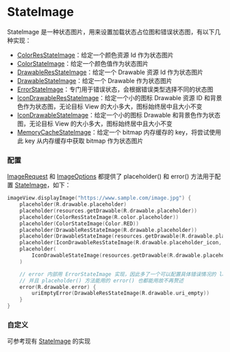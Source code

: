 # StateImage

StateImage 是一种状态图片，用来设置加载状态占位图和错误状态图，有以下几种实现：

* [ColorResStateImage]：给定一个颜色资源 Id 作为状态图片
* [ColorStateImage]：给定一个颜色值作为状态图片
* [DrawableResStateImage]：给定一个 Drawable 资源 Id 作为状态图片
* [DrawableStateImage]：给定一个 Drawable 作为状态图片
* [ErrorStateImage]：专门用于错误状态，会根据错误类型选择不同的状态图
* [IconDrawableResStateImage]：给定一个小的图标 Drawable 资源 ID 和背景色作为状态图，无论目标 View 的大小多大，图标始终居中且大小不变
* [IconDrawableStateImage]：给定一个小的图标 Drawable 和背景色作为状态图，无论目标 View 的大小多大，图标始终居中且大小不变
* [MemoryCacheStateImage]：给定一个 bitmap 内存缓存的 key，将尝试使用此 key 从内存缓存中获取 bitmap 作为状态图片

### 配置

[ImageRequest] 和 [ImageOptions] 都提供了 placeholder() 和 error() 方法用于配置 [StateImage]，如下：

```kotlin
imageView.displayImage("https://www.sample.com/image.jpg") {
    placeholder(R.drawable.placeholder)
    placeholder(resources.getDrawable(R.drawable.placeholder))
    placeholder(ColorResStateImage(R.color.placeholder))
    placeholder(ColorStateImage(Color.RED))
    placeholder(DrawableResStateImage(R.drawable.placeholder))
    placeholder(DrawableStateImage(resources.getDrawable(R.drawable.placeholder)))
    placeholder(IconDrawableResStateImage(R.drawable.placeholder_icon, Color.GRAY))
    placeholder(
        IconDrawableStateImage(resources.getDrawable(R.drawable.placeholder_icon), Color.GRAY)
    )

    // error 内部用 ErrorStateImage 实现，因此多了一个可以配置具体错误情况的 lambda 函数
    // 并且 placeholder() 方法能用的 error() 也都能用故不再赘述
    error(R.drawable.error) {
        uriEmptyError(DrawableResStateImage(R.drawable.uri_empty))
    }
}
```

### 自定义

可参考现有 [StateImage] 的实现

[StateImage]: ../../sketch/src/main/java/com/github/panpf/sketch/stateimage/StateImage.kt

[ColorResStateImage]: ../../sketch/src/main/java/com/github/panpf/sketch/stateimage/ColorResStateImage.kt

[ColorStateImage]: ../../sketch/src/main/java/com/github/panpf/sketch/stateimage/ColorStateImage.kt

[DrawableResStateImage]: ../../sketch/src/main/java/com/github/panpf/sketch/stateimage/DrawableResStateImage.kt

[DrawableStateImage]: ../../sketch/src/main/java/com/github/panpf/sketch/stateimage/DrawableStateImage.kt

[ErrorStateImage]: ../../sketch/src/main/java/com/github/panpf/sketch/stateimage/ErrorStateImage.kt

[IconDrawableResStateImage]: ../../sketch/src/main/java/com/github/panpf/sketch/stateimage/IconDrawableResStateImage.kt

[IconDrawableStateImage]: ../../sketch/src/main/java/com/github/panpf/sketch/stateimage/IconDrawableStateImage.kt

[MemoryCacheStateImage]: ../../sketch/src/main/java/com/github/panpf/sketch/stateimage/MemoryCacheStateImage.kt

[ImageRequest]: ../../sketch/src/main/java/com/github/panpf/sketch/request/ImageRequest.kt

[ImageOptions]: ../../sketch/src/main/java/com/github/panpf/sketch/request/ImageOptions.kt
